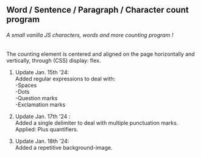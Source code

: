 <h2>Word / Sentence / Paragraph / Character count program</h2>

<h6>A small vanilla JS characters, words and more counting program !</h6>

The counting element is centered and aligned on the page horizontally and vertically, through (CSS) display: flex.

1. Update Jan. 15th '24:</br>
Added regular expressions to deal with:</br>
  -Spaces</br>
  -Dots</br>
  -Question marks</br>
  -Exclamation marks</br>

2. Update Jan. 17th '24 :</br>
Added a single delimiter to deal with multiple punctuation marks.</br>
Applied: Plus quantifiers.</br>

3. Update Jan. 18th '24:</br>
Added a repetitive background-image.</br>
